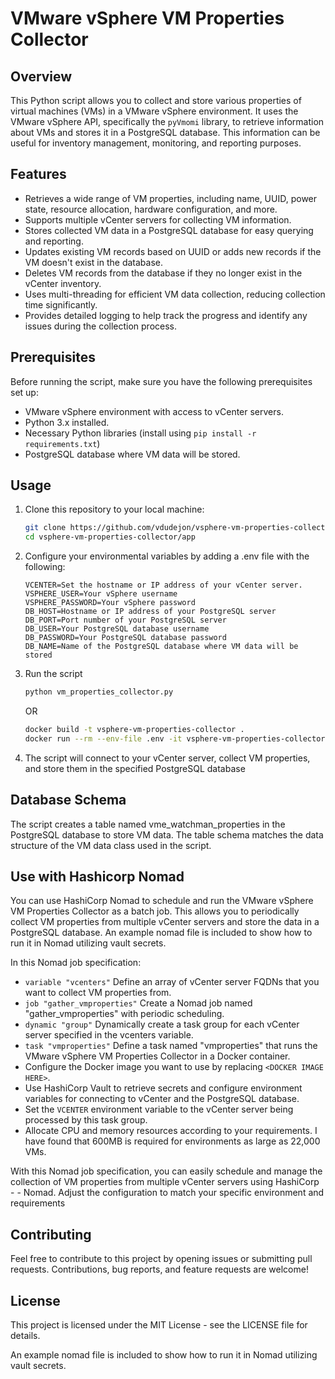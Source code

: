 # VMware vSphere VM Properties Collector

## Overview

This Python script allows you to collect and store various properties of virtual machines (VMs) in a VMware vSphere environment. It uses the VMware vSphere API, specifically the `pyVmomi` library, to retrieve information about VMs and stores it in a PostgreSQL database. This information can be useful for inventory management, monitoring, and reporting purposes.

## Features

- Retrieves a wide range of VM properties, including name, UUID, power state, resource allocation, hardware configuration, and more.
- Supports multiple vCenter servers for collecting VM information.
- Stores collected VM data in a PostgreSQL database for easy querying and reporting.
- Updates existing VM records based on UUID or adds new records if the VM doesn't exist in the database.
- Deletes VM records from the database if they no longer exist in the vCenter inventory.
- Uses multi-threading for efficient VM data collection, reducing collection time significantly.
- Provides detailed logging to help track the progress and identify any issues during the collection process.

## Prerequisites

Before running the script, make sure you have the following prerequisites set up:

- VMware vSphere environment with access to vCenter servers.
- Python 3.x installed.
- Necessary Python libraries (install using `pip install -r requirements.txt`)
- PostgreSQL database where VM data will be stored.

## Usage

1. Clone this repository to your local machine:

   ```bash
   git clone https://github.com/vdudejon/vsphere-vm-properties-collector.git
   cd vsphere-vm-properties-collector/app
   ```
 2. Configure your environmental variables by adding a .env file with the following:
    ```
    VCENTER=Set the hostname or IP address of your vCenter server.
    VSPHERE_USER=Your vSphere username
    VSPHERE_PASSWORD=Your vSphere password
    DB_HOST=Hostname or IP address of your PostgreSQL server
    DB_PORT=Port number of your PostgreSQL server
    DB_USER=Your PostgreSQL database username
    DB_PASSWORD=Your PostgreSQL database password
    DB_NAME=Name of the PostgreSQL database where VM data will be stored
    ```
  3. Run the script

     ```bash
     python vm_properties_collector.py
     ```
     OR
     ```bash
     docker build -t vsphere-vm-properties-collector .
     docker run --rm --env-file .env -it vsphere-vm-properties-collector
     ```
     
   5. The script will connect to your vCenter server, collect VM properties, and store them in the specified PostgreSQL database

## Database Schema
The script creates a table named vme_watchman_properties in the PostgreSQL database to store VM data. The table schema matches the data structure of the VM data class used in the script.

## Use with Hashicorp Nomad
You can use HashiCorp Nomad to schedule and run the VMware vSphere VM Properties Collector as a batch job. This allows you to periodically collect VM properties from multiple vCenter servers and store the data in a PostgreSQL database. An example nomad file is included to show how to run it in Nomad utilizing vault secrets.

In this Nomad job specification:

   - `variable "vcenters"` Define an array of vCenter server FQDNs that you want to collect VM properties from.
   - `job "gather_vmproperties"` Create a Nomad job named "gather_vmproperties" with periodic scheduling.
   - `dynamic "group"` Dynamically create a task group for each vCenter server specified in the vcenters variable.
   - `task "vmproperties"` Define a task named "vmproperties" that runs the VMware vSphere VM Properties Collector in a Docker container.
   - Configure the Docker image you want to use by replacing `<DOCKER IMAGE HERE>`.
   - Use HashiCorp Vault to retrieve secrets and configure environment variables for connecting to vCenter and the PostgreSQL database.
   - Set the `VCENTER` environment variable to the vCenter server being processed by this task group.
   - Allocate CPU and memory resources according to your requirements.  I have found that 600MB is required for environments as large as 22,000 VMs.

With this Nomad job specification, you can easily schedule and manage the collection of VM properties from multiple vCenter servers using HashiCorp    -    - Nomad. Adjust the configuration to match your specific environment and requirements

## Contributing
Feel free to contribute to this project by opening issues or submitting pull requests. Contributions, bug reports, and feature requests are welcome!

## License
This project is licensed under the MIT License - see the LICENSE file for details.



An example nomad file is included to show how to run it in Nomad utilizing vault secrets.
